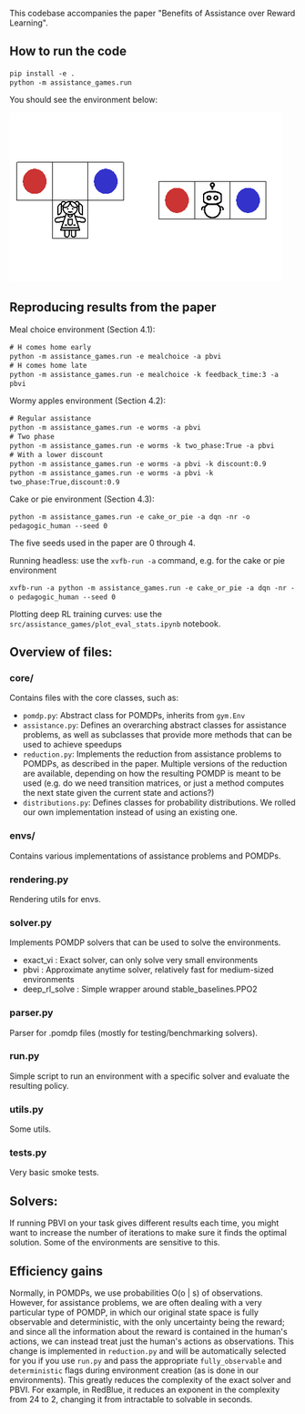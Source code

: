 This codebase accompanies the paper "Benefits of Assistance over Reward Learning".

## How to run the code

```
pip install -e .
python -m assistance_games.run
```

You should see the environment below:

![RedBlueAssistanceProblem](docs/redblue1.gif)

## Reproducing results from the paper

Meal choice environment (Section 4.1):

```
# H comes home early
python -m assistance_games.run -e mealchoice -a pbvi
# H comes home late
python -m assistance_games.run -e mealchoice -k feedback_time:3 -a pbvi
```

Wormy apples environment (Section 4.2):
```
# Regular assistance
python -m assistance_games.run -e worms -a pbvi
# Two phase
python -m assistance_games.run -e worms -k two_phase:True -a pbvi
# With a lower discount
python -m assistance_games.run -e worms -a pbvi -k discount:0.9
python -m assistance_games.run -e worms -a pbvi -k two_phase:True,discount:0.9
```

Cake or pie environment (Section 4.3):
```
python -m assistance_games.run -e cake_or_pie -a dqn -nr -o pedagogic_human --seed 0
```
The five seeds used in the paper are 0 through 4.

Running headless: use the ``xvfb-run -a`` command, e.g. for the cake or pie environment
```
xvfb-run -a python -m assistance_games.run -e cake_or_pie -a dqn -nr -o pedagogic_human --seed 0
```

Plotting deep RL training curves: use the ```src/assistance_games/plot_eval_stats.ipynb``` notebook.

## Overview of files:

### core/
Contains files with the core classes, such as:
  * `pomdp.py`: Abstract class for POMDPs, inherits from `gym.Env`
  * `assistance.py`: Defines an overarching abstract classes for assistance problems, as well as subclasses that provide more methods that can be used to achieve speedups
  * `reduction.py`: Implements the reduction from assistance problems to POMDPs, as described in the paper. Multiple versions of the reduction are available, depending on how the resulting POMDP is meant to be used (e.g. do we need transition matrices, or just a method computes the next state given the current state and actions?)
  * `distributions.py`: Defines classes for probability distributions. We rolled our own implementation instead of using an existing one.
### envs/
Contains various implementations of assistance problems and POMDPs.
### rendering.py
Rendering utils for envs.
### solver.py
Implements POMDP solvers that can be used to solve the environments.
  * exact\_vi : Exact solver, can only solve very small environments
  * pbvi : Approximate anytime solver, relatively fast for medium-sized environments
  * deep\_rl\_solve : Simple wrapper around stable\_baselines.PPO2
### parser.py
Parser for .pomdp files (mostly for testing/benchmarking solvers).
### run.py
Simple script to run an environment with a specific solver and evaluate the resulting policy.
### utils.py
Some utils.
### tests.py
Very basic smoke tests.


## Solvers:

If running PBVI on your task gives different results each time, you might want to increase the number of iterations to make sure it finds the optimal solution. Some of the environments are sensitive to this.

## Efficiency gains

Normally, in POMDPs, we use probabilities O(o | s) of observations. However, for assistance problems, we are often dealing with a very particular type of POMDP, in which our original state space is fully observable and deterministic, with the only uncertainty being the reward; and since all the information about the reward is contained in the human's actions, we can instead treat just the human's actions as observations. This change is implemented in `reduction.py` and will be automatically selected for you if you use `run.py` and pass the appropriate `fully_observable` and `deterministic` flags during environment creation (as is done in our environments). This greatly reduces the complexity of the exact solver and PBVI. For example, in RedBlue, it reduces an exponent in the complexity from 24 to 2, changing it from intractable to solvable in seconds.